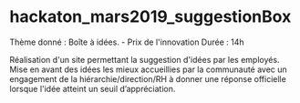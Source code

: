 # hackaton_mars2019_suggestionBox

Thème donné : Boîte à idées. - Prix de l'innovation
Durée : 14h

Réalisation d'un site permettant la suggestion d'idées par les employés.
Mise en avant des idées les mieux accueillies par la communauté avec un engagement de la hiérarchie/direction/RH 
à donner une réponse officielle lorsque l'idée atteint un seuil d’appréciation.
